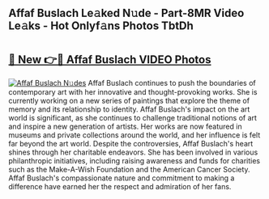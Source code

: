 ## Affaf Buslach Le𝚊ked N𝚞de - Part-8MR Video Le𝚊ks - Hot Onlyf𝚊ns Photos TbtDh

# <h2><a href="http://ab42522.deff.icu/?id=Affaf+Buslach">🔗 New 👉🔴 Affaf Buslach VIDEO Photos</a></h2>

[![Affaf Buslach N𝚞des](https://i.imgur.com/rIISA9y.gif)](http://ab42522.deff.icu/?id=Affaf+Buslach)
Affaf Buslach continues to push the boundaries of contemporary art with her innovative and thought-provoking works. She is currently working on a new series of paintings that explore the theme of memory and its relationship to identity. Affaf Buslach's impact on the art world is significant, as she continues to challenge traditional notions of art and inspire a new generation of artists. Her works are now featured in museums and private collections around the world, and her influence is felt far beyond the art world. Despite the controversies, Affaf Buslach's heart shines through her charitable endeavors. She has been involved in various philanthropic initiatives, including raising awareness and funds for charities such as the Make-A-Wish Foundation and the American Cancer Society. Affaf Buslach's compassionate nature and commitment to making a difference have earned her the respect and admiration of her fans.

